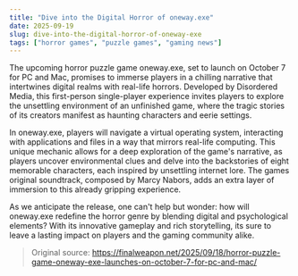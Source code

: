 ```yaml
---
title: "Dive into the Digital Horror of oneway.exe"
date: 2025-09-19
slug: dive-into-the-digital-horror-of-oneway-exe
tags: ["horror games", "puzzle games", "gaming news"]
---
```


The upcoming horror puzzle game oneway.exe, set to launch on October 7 for PC and Mac, promises to immerse players in a chilling narrative that intertwines digital realms with real-life horrors. Developed by Disordered Media, this first-person single-player experience invites players to explore the unsettling environment of an unfinished game, where the tragic stories of its creators manifest as haunting characters and eerie settings.

In oneway.exe, players will navigate a virtual operating system, interacting with applications and files in a way that mirrors real-life computing. This unique mechanic allows for a deep exploration of the game's narrative, as players uncover environmental clues and delve into the backstories of eight memorable characters, each inspired by unsettling internet lore. The games original soundtrack, composed by Marcy Nabors, adds an extra layer of immersion to this already gripping experience.

As we anticipate the release, one can't help but wonder: how will oneway.exe redefine the horror genre by blending digital and psychological elements? With its innovative gameplay and rich storytelling, its sure to leave a lasting impact on players and the gaming community alike.
> Original source: https://finalweapon.net/2025/09/18/horror-puzzle-game-oneway-exe-launches-on-october-7-for-pc-and-mac/